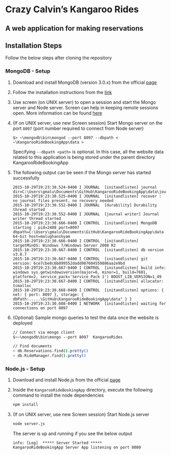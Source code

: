 # Crazy Calvin’s Kangaroo Rides 
## A web application for making reservations


## Installation Steps
Follow the below steps after cloning the repository

### MongoDB - Setup
1. Download and install MongoDB (version 3.0.x) from the official [page](https://www.mongodb.org/downloads#production)

2. Follow the installation instructions from the [link](https://docs.mongodb.org/manual/tutorial/)

3. Use screen (on UNIX server) to open a session and start the Mongo server and Node server. Screen can help in keeping remote sessions open. More information can be found [here](https://www.gnu.org/software/screen/manual/screen.html)
4. (If on UNIX server, use new Screen session) Start Mongo server on the port `8097` (port number required to connect from Node server)  
 
    ```
    $> ~\mongodb\bin\mongod --port 8097 --dbpath < ~\KangarooRideBookingApp\data >
    ```
    Specifying `--dbpath <path>` is optional. In this case, all the website data related to this application is being stored under the parent directory KangarooRideBookingApp
    
5. The following output can be seen if the Mongo server has started successfully
 
    ```
    2015-10-29T19:23:30.524-0400 I JOURNAL  [initandlisten] journal dir=C:\Users\gmalu\Documents\GitHub\KangarooRideBookingApp\data\journal
    2015-10-29T19:23:30.525-0400 I JOURNAL  [initandlisten] recover : no journal files present, no recovery needed
    2015-10-29T19:23:30.552-0400 I JOURNAL  [durability] Durability thread started
    2015-10-29T19:23:30.552-0400 I JOURNAL  [journal writer] Journal writer thread started
    2015-10-29T19:23:30.666-0400 I CONTROL  [initandlisten] MongoDB starting : pid=2488 port=8097 dbpath=C:\Users\gmalu\Documents\GitHub\KangarooRideBookingApp\data 64-bit host=malughanshyam
    2015-10-29T19:23:30.666-0400 I CONTROL  [initandlisten] targetMinOS: Windows 7/Windows Server 2008 R2
    2015-10-29T19:23:30.667-0400 I CONTROL  [initandlisten] db version v3.0.7
    2015-10-29T19:23:30.667-0400 I CONTROL  [initandlisten] git version: 6ce7cbe8c6b899552dadd907604559806aa2e9bd
    2015-10-29T19:23:30.667-0400 I CONTROL  [initandlisten] build info: windows sys.getwindowsversion(major=6, minor=1, build=7601, platform=2, service_pack='Service Pack 1') BOOST_LIB_VERSION=1_49
    2015-10-29T19:23:30.667-0400 I CONTROL  [initandlisten] allocator: tcmalloc
    2015-10-29T19:23:30.668-0400 I CONTROL  [initandlisten] options: { net: { port: 8097 }, storage: { dbPath:.....\GitHub\KangarooRideBookingApp\data" } }
    2015-10-29T19:23:30.688-0400 I NETWORK  [initandlisten] waiting for connections on port 8097
    
    ```
    
6. (Optional) Sample mongo queries to test the data once the website is deployed

    ```sh
    // Connect via mongo client
    $>~\mongodb\bin\mongo --port 8097  KangarooRides
    
    // Find documents
    > db.Reservations.find().pretty()
    > db.RideManager.find().pretty()      
    ```


### Node.js - Setup
1. Download and install Node.js from the official [page](https://nodejs.org/en/download/)
2. Inside the `KangarooRideBookingApp` directory, execute the following command to install the node dependencies 
    
    ```sh 
    npm install 
    ```
    
3. (If on UNIX server, use new Screen session) Start Node.js server 
    
    ```sh 
    node server.js 
    ```
    
    The server is up and running if you see the below output
    ```
    info: [Log]  ***** Server Started *****
    KangarooRideBookingApp Server App listening on port 8080
    
    ```

